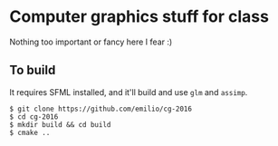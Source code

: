 # Computer graphics stuff for class

Nothing too important or fancy here I fear :)

## To build

It requires SFML installed, and it'll build and use `glm` and `assimp`.

```
$ git clone https://github.com/emilio/cg-2016
$ cd cg-2016
$ mkdir build && cd build
$ cmake ..
```
